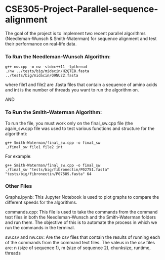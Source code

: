 # CSE305-Project-Parallel-sequence-alignment
The goal of the project is to implement two recent parallel algorithms (Needleman-Wunsch & Smith-Waterman) for sequence alignment and test their performance on real-life data.

### To Run the Needleman-Wunsch Algorithm:

```
g++ nw.cpp -o nw -std=c++11 -lpthread
./nw ../tests/big/midacin/H2QTE8.fasta ../tests/big/midacin/Q9NU22.fasta
```

where file1 and file2 are .fasta files that contain a sequence of amino acids and int is the number of threads you want to run the algorithm on.

AND 

### To Run the Smith-Waterman Algorithm:

To run the file, you must work only on the final_sw.cpp file (the again_sw.cpp file was used to test various functions and structure for the algorithm):

```
g++ Smith-Waterman/final_sw.cpp -o final_sw
./final_sw file1 file2 int
```

For example:

```
g++ Smith-Waterman/final_sw.cpp -o final_sw
./final_sw "tests/big/fibronectin/P02751.fasta" "tests/big/fibronectin/P07589.fasta" 64
``` 
### Other Files

Graphs.ipynb: This Jupyter Notebook is used to plot graphs to compare the different speeds for the algorithms.

commands.cpp: This file is used to take the commands from the command text files in both the Needleman-Wunsch and the Smith-Waterman folders and run them. The objective of this is to automate the process in which we run the commands in the terminal.

sw.csv and nw.csv: Are the csv files that contain the results of running each of the commands from the command text files. The valeus in the csv files are: n (size of sequence 1), m (size of sequence 2), chunksize, runtime, threads